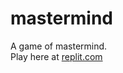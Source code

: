 # mastermind
A game of mastermind. <br>
Play here at <a href="https://replit.com/@EricBratton/Mastermind?v=1">replit.com</a>